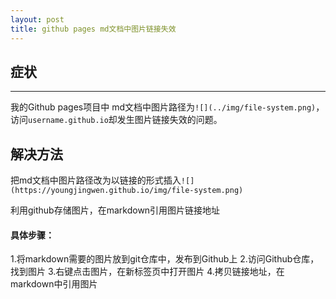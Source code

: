 ```yaml
---
layout: post
title: github pages md文档中图片链接失效
---
```


## 症状

---  
我的Github pages项目中 md文档中图片路径为`![](../img/file-system.png)`，访问`username.github.io`却发生图片链接失效的问题。

## 解决方法

把md文档中图片路径改为以链接的形式插入`![](https://youngjingwen.github.io/img/file-system.png)`

利用github存储图片，在markdown引用图片链接地址

#### 具体步骤：

 1.将markdown需要的图片放到git仓库中，发布到Github上
 2.访问Github仓库，找到图片
 3.右键点击图片，在新标签页中打开图片
 4.拷贝链接地址，在markdown中引用图片
